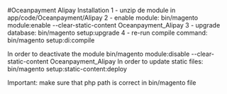 #Oceanpayment Alipay
Installation
1 - unzip de module in app/code/Oceanpayment/Alipay
2 - enable module: bin/magento module:enable --clear-static-content Oceanpayment_Alipay
3 - upgrade database: bin/magento setup:upgrade
4 - re-run compile command: bin/magento setup:di:compile

In order to deactivate the module bin/magento module:disable --clear-static-content Oceanpayment_Alipay
In order to update static files: bin/magento setup:static-content:deploy

Important: make sure that php path is correct in bin/magento file
